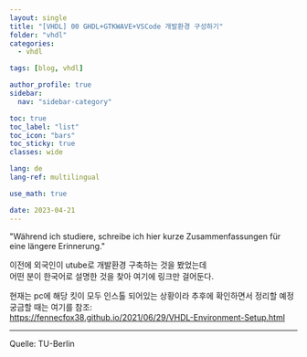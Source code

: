 ```yaml
---
layout: single
title: "[VHDL] 00 GHDL+GTKWAVE+VSCode 개발환경 구성하기"
folder: "vhdl"
categories:
  - vhdl

tags: [blog, vhdl]

author_profile: true
sidebar:
  nav: "sidebar-category"

toc: true
toc_label: "list"
toc_icon: "bars"
toc_sticky: true
classes: wide

lang: de
lang-ref: multilingual

use_math: true

date: 2023-04-21
---
```


"Während ich studiere, schreibe ich hier kurze Zusammenfassungen für eine längere Erinnerung."

이전에 외국인이 utube로 개발환경 구축하는 것을 봤었는데  
어떤 분이 한국어로 설명한 것을 찾아 여기에 링크만 걸어둔다.

현재는 pc에 해당 킷이 모두 인스톨 되어있는 상황이라 추후에 확인하면서 정리할 예정  
궁금할 때는 여기를 참조:  
<https://fennecfox38.github.io/2021/06/29/VHDL-Environment-Setup.html>


---

Quelle: TU-Berlin

<!-- &nbsp; 1칸 띄어쓰기 -->
<!-- &ensp; 2칸 띄어쓰기 -->
<!-- &emsp; 3칸 띄어쓰기 -->
